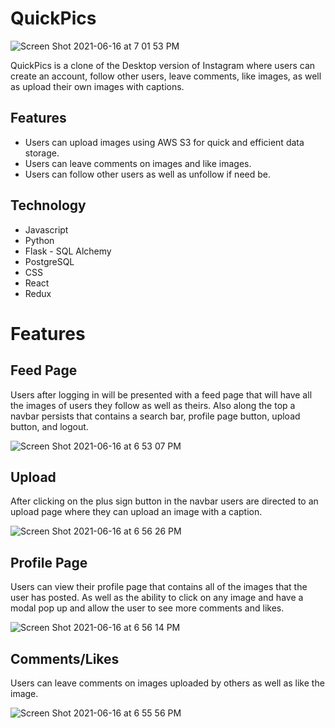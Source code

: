 # QuickPics 

![Screen Shot 2021-06-16 at 7 01 53 PM](https://user-images.githubusercontent.com/69477713/122306623-c813dc00-ced6-11eb-8348-30c6990722a2.png)


QuickPics is a clone of the Desktop version of Instagram where users can create an account, follow other users, leave comments, like images, as well as upload their own images with captions.

## Features
 - Users can upload images using AWS S3 for quick and efficient data storage.
 - Users can leave comments on images and like images.
 - Users can follow other users as well as unfollow if need be.

## Technology

 - Javascript
 - Python
 - Flask - SQL Alchemy
 - PostgreSQL
 - CSS
 - React
 - Redux

# Features 

## Feed Page
Users after logging in will be presented with a feed page that will have all the images of users they follow as well as theirs. Also along the top a navbar persists that contains a search bar, profile page button, upload button, and logout. 

![Screen Shot 2021-06-16 at 6 53 07 PM](https://user-images.githubusercontent.com/69477713/122306590-b5010c00-ced6-11eb-9b78-23eb6e30f7f0.png)


## Upload
After clicking on the plus sign button in the navbar users are directed to an upload page where they can upload an image with a caption.

![Screen Shot 2021-06-16 at 6 56 26 PM](https://user-images.githubusercontent.com/69477713/122306601-bcc0b080-ced6-11eb-873e-ac2f1c5989dc.png)


## Profile Page
Users can view their profile page that contains all of the images that the user has posted. As well as the ability to click on any image and have a modal pop up and allow the user to see more comments and likes.

![Screen Shot 2021-06-16 at 6 56 14 PM](https://user-images.githubusercontent.com/69477713/122306616-c3e7be80-ced6-11eb-92c3-7b40427ab22f.png)


## Comments/Likes
Users can leave comments on images uploaded by others as well as like the image.

![Screen Shot 2021-06-16 at 6 55 56 PM](https://user-images.githubusercontent.com/69477713/122306649-d5c96180-ced6-11eb-9f5d-0eedd6fe1711.png)

